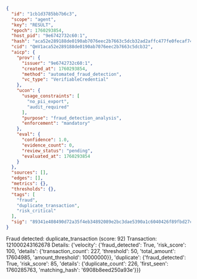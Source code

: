 ```json
{
  "id": "1cb1d3785bb7b6c3",
  "scope": "agent",
  "key": "RESULT",
  "epoch": 1760293854,
  "host_pid": "9e6742732c60:1",
  "hash": "aca52e289188de0190ab7076eec2b7663c5dcb32ad2affc477fe0fecaf745019",
  "cid": "QmV1aca52e289188de0190ab7076eec2b7663c5dcb32",
  "aicp": {
    "prov": {
      "issuer": "9e6742732c60:1",
      "created_at": 1760293854,
      "method": "automated_fraud_detection",
      "vc_type": "VerifiableCredential"
    },
    "ucon": {
      "usage_constraints": [
        "no_pii_export",
        "audit_required"
      ],
      "purpose": "fraud_detection_analysis",
      "enforcement": "mandatory"
    },
    "eval": {
      "confidence": 1.0,
      "evidence_count": 0,
      "review_status": "pending",
      "evaluated_at": 1760293854
    }
  },
  "sources": [],
  "edges": [],
  "metrics": {},
  "thresholds": {},
  "tags": [
    "fraud",
    "duplicate_transaction",
    "risk_critical"
  ],
  "sig": "89341e408490d72a35f4eb34892089e2bc3dae5390a1c6040426f89fbd27c2f1"
}
```

Fraud detected: duplicate_transaction (score: 92)
Transaction: 121000243162678
Details: {'velocity': {'fraud_detected': True, 'risk_score': 100, 'details': {'transaction_count': 227, 'threshold': 50, 'total_amount': 17604985, 'amount_threshold': 10000000}}, 'duplicate': {'fraud_detected': True, 'risk_score': 85, 'details': {'duplicate_count': 226, 'first_seen': 1760285763, 'matching_hash': '6908b8eed250a93e'}}}